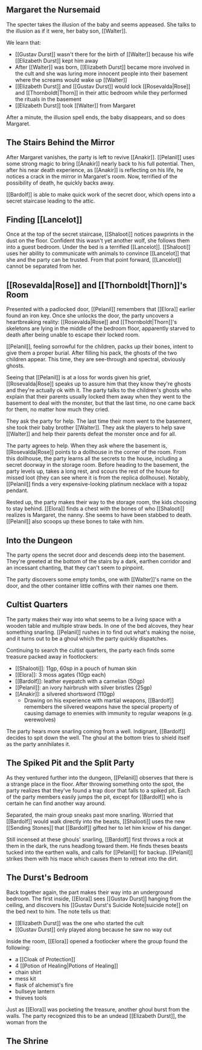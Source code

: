 ## Margaret the Nursemaid
The specter takes the illusion of the baby and seems appeased. She talks to the illusion as if it were, her baby son, [[Walter]].

We learn that:
- [[Gustav Durst]] wasn't there for the birth of [[Walter]] because his wife [[Elizabeth Durst]] kept him away
- After [[Walter]] was born, [[Elizabeth Durst]] became more involved in the cult and she was luring more innocent people into their basement where the screams would wake up [[Walter]]
- [[Elizabeth Durst]] and [[Gustav Durst]] would lock [[Rosevalda|Rose]] and [[Thornboldt|Thorn]] in their attic bedroom while they performed the rituals in the basement
- [[Elizabeth Durst]] took [[Walter]] from Margaret

After a minute, the illusion spell ends, the baby disappears, and so does Margaret.

## The Stairs Behind the Mirror
After Margaret vanishes, the party is left to revive [[Anakir]]. [[Pelanil]] uses some strong magic to bring [[Anakir]] nearly back to his full potential. Then, after his near death experience, as [[Anakir]] is reflecting on his life, he notices a crack in the mirror in Margaret's room. Now, terrified of the possibility of death, he quickly backs away.

[[Bardolf]] is able to make quick work of the secret door, which opens into a secret staircase leading to the attic.

## Finding [[Lancelot]]
Once at the top of the secret staircase, [[Shalooti]] notices pawprints in the dust on the floor. Confident this wasn't yet another wolf, she follows them into a guest bedroom. Under the bed is a terrified [[Lancelot]]. [[Shalooti]] uses her ability to communicate with animals to convince [[Lancelot]] that she and the party can be trusted. From that point forward, [[Lancelot]] cannot be separated from her.

## [[Rosevalda|Rose]] and [[Thornboldt|Thorn]]'s Room
Presented with a padlocked door, [[Pelanil]] remembers that [[Elora]] earlier found an iron key. Once she unlocks the door, the party uncovers a heartbreaking reality: [[Rosevalda|Rose]] and [[Thornboldt|Thorn]]'s skeletons are lying in the middle of the bedroom floor, apparently starved to death after being unable to escape their locked room.

[[Pelanil]], feeling sorrowful for the children, packs up their bones, intent to give them a proper burial. After filling his pack, the ghosts of the two children appear. This time, they are see-through and spectral, obviously ghosts.

Seeing that [[Pelanil]] is at a loss for words given his grief, [[Rosevalda|Rose]] speaks up to assure him that they know they're ghosts and they're actually ok with it. The party talks to the children's ghosts who explain that their parents usually locked them away when they went to the basement to deal with the monster, but that the last time, no one came back for them, no matter how much they cried.

They ask the party for help. The last time their mom went to the basement, she took their baby brother [[Walter]]. They ask the players to help save [[Walter]] and help their parents defeat the monster once and for all.

The party agrees to help. When they ask where the basement is, [[Rosevalda|Rose]] points to a dollhouse in the corner of the room. From this dollhouse, the party learns all the secrets to the house, including a secret doorway in the storage room. Before heading to the basement, the party levels up, takes a long rest, and scours the rest of the house for missed loot (they can see where it is from the replica dollhouse). Notably, [[Pelanil]] finds a very expensive-looking platinum necklace with a topaz pendant.

Rested up, the party makes their way to the storage room, the kids choosing to stay behind. [[Elora]] finds a chest with the bones of who [[Shalooti]] realizes is Margaret, the nanny. She seems to have been stabbed to death. [[Pelanil]] also scoops up these bones to take with him.

## Into the Dungeon
The party opens the secret door and descends deep into the basement. They're greeted at the bottom of the stairs by a dark, earthen corridor and an incessant chanting, that they can't seem to pinpoint.

The party discovers some empty tombs, one with [[Walter]]'s name on the door, and the other container little coffins with their names one them.

## Cultist Quarters
The party makes their way into what seems to be a living space with a wooden table and multiple straw beds. In one of the bed alcoves, they hear something snarling. [[Pelanil]] rushes in to find out what's making the noise, and it turns out to be a ghoul which the party quickly dispatches.

Continuing to search the cultist quarters, the party each finds some treasure packed away in footlockers:
- [[Shalooti]]: 11gp, 60sp in a pouch of human skin
- [[Elora]]: 3 moss agates (10gp each)
- [[Bardolf]]: leather eyepatch with a carnelian (50gp)
- [[Pelanil]]: an ivory hairbrush with silver bristles (25gp)
- [[Anakir]]: a silvered shortsword (110gp)
	- Drawing on his experience with martial weapons, [[Bardolf]] remembers the silvered weapons have the special property of causing damage to enemies with immunity to regular weapons (e.g. werewolves)

The party hears more snarling coming from a well. Indignant, [[Bardolf]] decides to spit down the well. The ghoul at the bottom tries to shield itself as the party annihilates it.

## The Spiked Pit and the Split Party
As they ventured further into the dungeon, [[Pelanil]] observes that there is a strange place in the floor. After throwing something onto the spot, the party realizes that they've found a trap door that falls to a spiked pit. Each of the party members easily jumps the pit, except for [[Bardolf]] who is certain he can find another way around.

Separated, the main group sneaks past more snarling. Worried that [[Bardolf]] would walk directly into the beasts, [[Shalooti]] uses the new [[Sending Stones]] that [[Bardolf]] gifted her to let him know of his danger.

Still incensed at these ghouls' snarling, [[Bardolf]] first throws a rock at them in the dark, the runs headlong toward them. He finds theses beasts tucked into the earthen walls, and calls for [[Pelanil]] for backup. [[Pelanil]] strikes them with his mace which causes them to retreat into the dirt.

## The Durst's Bedroom
Back together again, the part makes their way into an underground bedroom. The first inside, [[Elora]] sees [[Gustav Durst]] hanging from the ceiling, and discovers his [[Gustav Durst's Suicide Note|suicide note]]  on the bed next to him. The note tells us that:
- [[Elizabeth Durst]] was the one who started the cult
- [[Gustav Durst]] only played along because he saw no way out

Inside the room, [[Elora]] opened a footlocker where the group found the following:
- a [[Cloak of Protection]]
- 4 [[Potion of Healing|Potions of Healing]]
- chain shirt
- mess kit
- flask of alchemist's fire
- bullseye lantern
- thieves tools

Just as [[Elora]] was pocketing the treasure, another ghoul burst from the walls. The party recognized this to be an undead [[Elizabeth Durst]], the woman from the 

## The Shrine